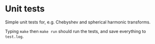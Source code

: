 # Unit tests

Simple unit tests for, e.g. Chebyshev and spherical harmonic
transforms.

Typing `make` then `make run` should run the tests, and save
everything to `test.log`.
